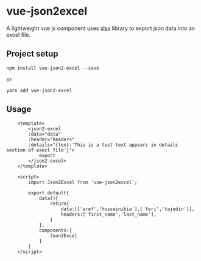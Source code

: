 # vue-json2excel

A lightweight vue js component uses [xlsx](https://github.com/SheetJS/js-xlsx) library to export json data into an excel file.


## Project setup
```
npm install vue-json2-excel --save
```
or
```
yarn add vue-json2-excel
```
## Usage
```
    <template>
        <json2-excel
        :data="data"
        :header="headers"
        :details="{text:'This is a test text appears in details section of execl file'}">
            export
        </json2-excel>
    </template>
    
    <script>
        import Json2Excel from 'vue-json2excel';
        
        export default{
            data(){
                return{
                    data:[['aref','hosseinikia'],['feri','tajedin']],
                    headers:['first_name','last_name'],
                }
            },
            components:{
                Json2Excel
            }
        }
    </script> 
```